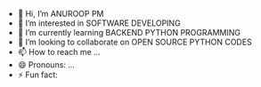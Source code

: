 - 👋 Hi, I’m ANUROOP PM
- 👀 I’m interested in SOFTWARE DEVELOPING
- 🌱 I’m currently learning BACKEND PYTHON PROGRAMMING
- 💞️ I’m looking to collaborate on OPEN SOURCE PYTHON CODES
- 📫 How to reach me ...
- 😄 Pronouns: ...
- ⚡ Fun fact: 

<!---
anuroop30/anuroop30 is a ✨ special ✨ repository because its `README.md` (this file) appears on your GitHub profile.
You can click the Preview link to take a look at your changes.
--->
